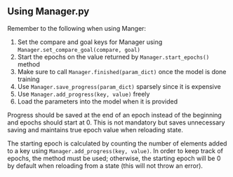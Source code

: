 ## Using Manager.py

Remember to the following when using Manger:
1) Set the compare and goal keys for Manager using <code>Manager.set_compare_goal(compare, goal)</code>
2) Start the epochs on the value returned by <code>Manager.start_epochs()</code> method
3) Make sure to call <code>Manager.finished(param_dict)</code> once the model is done training
4) Use <code>Manager.save_progress(param_dict)</code> sparsely since it is expensive 
5) Use <code>Manager.add_progress(key, value)</code> freely
6) Load the parameters into the model when it is provided

Progress should be saved at the end of an epoch instead of the beginning
and epochs should start at 0. This is not mandatory but saves unnecessary saving and maintains true epoch value when reloading state.

The starting epoch is calculated by counting the number of elements added to a key using <code>Manager.add_progress(key, value)</code>.
In order to keep track of epochs, the method must be used; otherwise, the starting epoch will be 0 by default when reloading from a state (this will not
throw an error).
